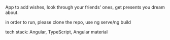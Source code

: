 App to add wishes, look through your friends' ones, get presents you dream about.

in order to run, please clone the repo, use ng serve/ng build

tech stack: Angular, TypeScript, Angular material
